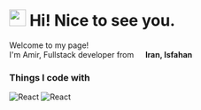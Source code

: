 <h1><img src="https://emojis.slackmojis.com/emojis/images/1531849430/4246/blob-sunglasses.gif?1531849430" width="30"/> Hi! Nice to see you.</h1>

<p>Welcome to my page! </br> I'm Amir, Fullstack developer from <img src="https://cdn-icons-png.flaticon.com/512/16022/16022222.png" width="13"/> <b>Iran, Isfahan</b></p>
<h3>Things I code with</h3>
<p>
    <img alt="React" src="https://img.shields.io/badge/-Unity-45b8d8?style=flat&logo=unity&label=Engine&color=white" />
    <img alt="React" src="https://img.shields.io/badge/-IDF-45b8d8?style=flat&logo=espressif&label=Espressif&color=white" />
</p>
